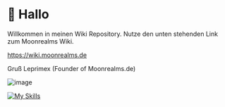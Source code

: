 # 👾 Hallo
Willkommen in meinen Wiki Repository.
Nutze den unten stehenden Link zum Moonrealms Wiki.

https://wiki.moonrealms.de

Gruß Leprimex (Founder of Moonrealms.de)


![image](https://github.com/LeLuniXx/moonwiki/assets/39627389/91e89881-cf87-47ba-8bac-e0fd3030f58c)

[![My Skills](https://skillicons.dev/icons?i=discord,github&theme=dark)](https://discord.gg/njUS47Mu2W,https://wiki.moonrealms.de/)
